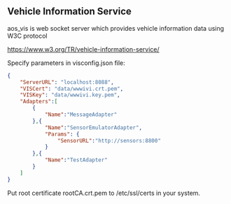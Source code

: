 ## Vehicle Information Service

aos_vis is web socket server which provides vehicle information data using W3C protocol

https://www.w3.org/TR/vehicle-information-service/

Specify parameters in visconfig.json file:

```json
{
	"ServerURL": "localhost:8088",
	"VISCert": "data/wwwivi.crt.pem",
	"VISKey": "data/wwwivi.key.pem",
	"Adapters":[
		{
			"Name":"MessageAdapter"
		},{
			"Name":"SensorEmulatorAdapter",
			"Params": {
				"SensorURL":"http://sensors:8800"
			}
		},{
			"Name":"TestAdapter"
		}
	]
}
```

Put root certificate rootCA.crt.pem to /etc/ssl/certs in your system.